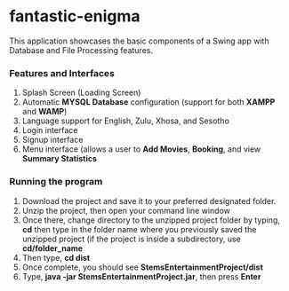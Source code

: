 # fantastic-enigma
This application showcases the basic components of a Swing app with Database and File Processing features.

<h3><b>Features and Interfaces</b></h3>

<ol>
  <li> Splash Screen (Loading Screen) </li>
  <li> Automatic <b>MYSQL Database</b> configuration (support for both <b>XAMPP</b> and <b>WAMP</b>)</li>
  <li> Language support for English, Zulu, Xhosa, and Sesotho </li>
  <li> Login interface </li>
  <li> Signup interface </li>
  <li> Menu interface (allows a user to <b>Add Movies</b>, <b>Booking</b>, and view <b>Summary Statistics</b> </li>
</ol>

<h3><b>Running the program</b></h3>

<ol>
  <li> Download the project and save it to your preferred designated folder.</li>
  <li> Unzip the project, then open your command line window </li>
  <li> Once there, change directory to the unzipped project folder by typing, <b>cd</b> then type in 
    the folder name where you previously saved the unzipped project (if      
       the project is inside a subdirectory, use <b>cd/folder_name</b></li>
  <li> Then type, <b>cd dist</b></li>
  <li> Once complete, you should see <b>StemsEntertainmentProject/dist</b></li>
  <li> Type, <b>java -jar StemsEntertainmentProject.jar</b>, then press <b>Enter</b>
 
